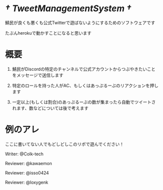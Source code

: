 # ***† TweetManagementSystem †***
鯖民が良くも悪くも公式Twitterで遊ばないようにするためのソフトウェアです

たぶんherokuで動かすことになると思います

# 概要
1. 鯖民がDiscordの特定のチャンネルで公式アカウントからつぶやきたいことをメッセージで送信します

2. 特定のロールを持った人がAC、もしくはあっぷるーぶのリアクションを押します

3. 一定以上(もしくは割合)のあっぷるーぶの数が集まったら自動でツイートされます、数などについては後で考えます

# 例のアレ
ここに書いてない人でもどしどしこのリポで遊んでください！

Writer: @Colk-tech

Reviewer: @kawaemon

Reviewer: @isso0424

Reviewer: @loxygenk
